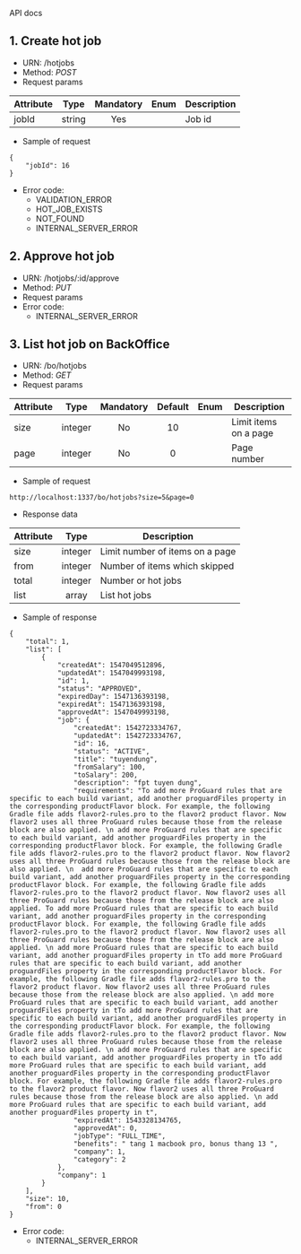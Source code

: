 API docs

## 1. Create hot job
- URN: /hotjobs
- Method: *POST*
- Request params

| Attribute | Type    | Mandatory |  Enum | Description |
| --------- |:-------:|:---------:|-------|-------------|
| jobId     | string  | Yes       |       | Job id      |

- Sample of request
~~~
{
	"jobId": 16
}
~~~

- Error code:
    - VALIDATION_ERROR
    - HOT_JOB_EXISTS
    - NOT_FOUND
    - INTERNAL_SERVER_ERROR

## 2. Approve hot job

- URN: /hotjobs/:id/approve
- Method: *PUT*
- Request params
- Error code:
    - INTERNAL_SERVER_ERROR

## 3. List hot job on BackOffice

- URN: /bo/hotjobs
- Method: *GET*
- Request params

| Attribute | Type    | Mandatory | Default | Enum | Description |
| --------- |:-------:|:---------:|:-------:|------|-------------|
| size      | integer | No        |10       |  |Limit items on a page|
| page      | integer | No        |0        |  |Page number|


- Sample of request
~~~
http://localhost:1337/bo/hotjobs?size=5&page=0
~~~

- Response data

| Attribute | Type    | Description                     |
| --------- |:-------:|---------------------------------|
| size      | integer |Limit number of items on a page  |
| from      | integer |Number of items which skipped    |
| total     | integer |Number or hot jobs               |
| list      | array   |List hot jobs                    |

- Sample of response
~~~
{
    "total": 1,
    "list": [
        {
            "createdAt": 1547049512896,
            "updatedAt": 1547049993198,
            "id": 1,
            "status": "APPROVED",
            "expiredDay": 1547136393198,
            "expiredAt": 1547136393198,
            "approvedAt": 1547049993198,
            "job": {
                "createdAt": 1542723334767,
                "updatedAt": 1542723334767,
                "id": 16,
                "status": "ACTIVE",
                "title": "tuyendung",
                "fromSalary": 100,
                "toSalary": 200,
                "description": "fpt tuyen dung",
                "requirements": "To add more ProGuard rules that are specific to each build variant, add another proguardFiles property in the corresponding productFlavor block. For example, the following Gradle file adds flavor2-rules.pro to the flavor2 product flavor. Now flavor2 uses all three ProGuard rules because those from the release block are also applied. \n add more ProGuard rules that are specific to each build variant, add another proguardFiles property in the corresponding productFlavor block. For example, the following Gradle file adds flavor2-rules.pro to the flavor2 product flavor. Now flavor2 uses all three ProGuard rules because those from the release block are also applied. \n  add more ProGuard rules that are specific to each build variant, add another proguardFiles property in the corresponding productFlavor block. For example, the following Gradle file adds flavor2-rules.pro to the flavor2 product flavor. Now flavor2 uses all three ProGuard rules because those from the release block are also applied. To add more ProGuard rules that are specific to each build variant, add another proguardFiles property in the corresponding productFlavor block. For example, the following Gradle file adds flavor2-rules.pro to the flavor2 product flavor. Now flavor2 uses all three ProGuard rules because those from the release block are also applied. \n add more ProGuard rules that are specific to each build variant, add another proguardFiles property in tTo add more ProGuard rules that are specific to each build variant, add another proguardFiles property in the corresponding productFlavor block. For example, the following Gradle file adds flavor2-rules.pro to the flavor2 product flavor. Now flavor2 uses all three ProGuard rules because those from the release block are also applied. \n add more ProGuard rules that are specific to each build variant, add another proguardFiles property in tTo add more ProGuard rules that are specific to each build variant, add another proguardFiles property in the corresponding productFlavor block. For example, the following Gradle file adds flavor2-rules.pro to the flavor2 product flavor. Now flavor2 uses all three ProGuard rules because those from the release block are also applied. \n add more ProGuard rules that are specific to each build variant, add another proguardFiles property in tTo add more ProGuard rules that are specific to each build variant, add another proguardFiles property in the corresponding productFlavor block. For example, the following Gradle file adds flavor2-rules.pro to the flavor2 product flavor. Now flavor2 uses all three ProGuard rules because those from the release block are also applied. \n add more ProGuard rules that are specific to each build variant, add another proguardFiles property in t",
                "expiredAt": 1543328134765,
                "approvedAt": 0,
                "jobType": "FULL_TIME",
                "benefits": " tang 1 macbook pro, bonus thang 13 ",
                "company": 1,
                "category": 2
            },
            "company": 1
        }
    ],
    "size": 10,
    "from": 0
}
~~~
- Error code:
    - INTERNAL_SERVER_ERROR